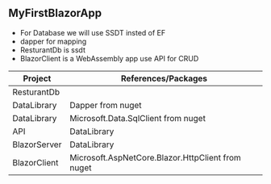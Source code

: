 ## MyFirstBlazorApp

- For Database we will use SSDT insted of EF 
- dapper for mapping
- ResturantDb is ssdt
- BlazorClient is a WebAssembly app use API for CRUD 

| Project | References/Packages |
| ------------- | ------------- |
| ResturantDb |  |
| DataLibrary | Dapper from nuget  |
| DataLibrary  | Microsoft.Data.SqlClient from nuget |
| API  | DataLibrary |
|BlazorServer|DataLibrary|
|BlazorClient|Microsoft.AspNetCore.Blazor.HttpClient from nuget|

